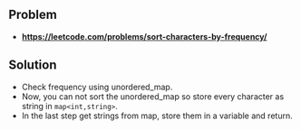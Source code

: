 ## Problem

- **https://leetcode.com/problems/sort-characters-by-frequency/**

## Solution

- Check frequency using unordered_map.
- Now, you can not sort the unordered_map so store every character as string in `map<int,string>`.
- In the last step get strings from map, store them in a variable and return.

